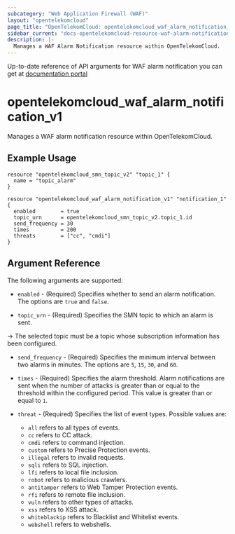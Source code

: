 ```yaml
---
subcategory: "Web Application Firewall (WAF)"
layout: "opentelekomcloud"
page_title: "OpenTelekomCloud: opentelekomcloud_waf_alarm_notification_v1"
sidebar_current: "docs-opentelekomcloud-resource-waf-alarm-notification-v1"
description: |-
  Manages a WAF Alarm Notification resource within OpenTelekomCloud.
---
```


Up-to-date reference of API arguments for WAF alarm notification you can get at
[documentation portal](https://docs.otc.t-systems.com/web-application-firewall/api-ref/apis/alarm_notification)

# opentelekomcloud_waf_alarm_notification_v1

Manages a WAF alarm notification resource within OpenTelekomCloud.

## Example Usage

```hcl
resource "opentelekomcloud_smn_topic_v2" "topic_1" {
  name = "topic_alarm"
}

resource "opentelekomcloud_waf_alarm_notification_v1" "notification_1" {
  enabled        = true
  topic_urn      = opentelekomcloud_smn_topic_v2.topic_1.id
  send_frequency = 30
  times          = 200
  threats        = ["cc", "cmdi"]
}
```

## Argument Reference

The following arguments are supported:

* `enabled` - (Required) Specifies whether to send an alarm notification. The options are `true` and `false`.

* `topic_urn` - (Required) Specifies the SMN topic to which an alarm is sent.

-> The selected topic must be a topic whose subscription information has been configured.

* `send_frequency` - (Required) Specifies the minimum interval between two alarms in minutes.
  The options are `5`, `15`, `30`, and `60`.

* `times` - (Required) Specifies the alarm threshold. Alarm notifications are sent when the
  number of attacks is greater than or equal to the threshold within the configured period.
  This value is greater than or equal to `1`.

* `threat` - (Required) Specifies the list of event types. Possible values are:
  * `all` refers to all types of events.
  * `cc` refers to CC attack.
  * `cmdi` refers to command injection.
  * `custom` refers to Precise Protection events.
  * `illegal` refers to invalid requests.
  * `sqli` refers to SQL injection.
  * `lfi` refers to local file inclusion.
  * `robot` refers to malicious crawlers.
  * `antitamper` refers to Web Tamper Protection events.
  * `rfi` refers to remote file inclusion.
  * `vuln` refers to other types of attacks.
  * `xss` refers to XSS attack.
  * `whiteblackip` refers to Blacklist and Whitelist events.
  * `webshell` refers to webshells.
